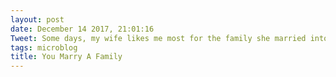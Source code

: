 ```yaml
---
layout: post
date: December 14 2017, 21:01:16
Tweet: Some days, my wife likes me most for the family she married into.
tags: microblog
title: You Marry A Family
---
```



